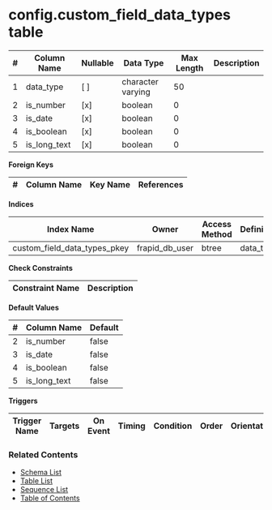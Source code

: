 # config.custom_field_data_types table



| # | Column Name | Nullable | Data Type | Max Length | Description |
| --- | --- | --- | --- | --- | --- |
| 1 | data_type | [ ] | character varying | 50 |  |
| 2 | is_number | [x] | boolean | 0 |  |
| 3 | is_date | [x] | boolean | 0 |  |
| 4 | is_boolean | [x] | boolean | 0 |  |
| 5 | is_long_text | [x] | boolean | 0 |  |



**Foreign Keys**

| # | Column Name | Key Name | References |
| --- | --- | --- | --- |



**Indices**

| Index Name | Owner | Access Method | Definition | Description |
| --- | --- | --- | --- | --- |
| custom_field_data_types_pkey | frapid_db_user | btree | data_type |  |



**Check Constraints**

| Constraint Name | Description |
| --- | --- |



**Default Values**

| # | Column Name | Default |
| --- | --- | --- |
| 2 | is_number | false |
| 3 | is_date | false |
| 4 | is_boolean | false |
| 5 | is_long_text | false |


**Triggers**

| Trigger Name | Targets | On Event | Timing | Condition | Order | Orientation | Description |
| --- | --- | --- | --- | --- | --- | --- | --- |


### Related Contents
* [Schema List](../../schemas.md)
* [Table List](../../tables.md)
* [Sequence List](../../sequences.md)
* [Table of Contents](../../README.md)
